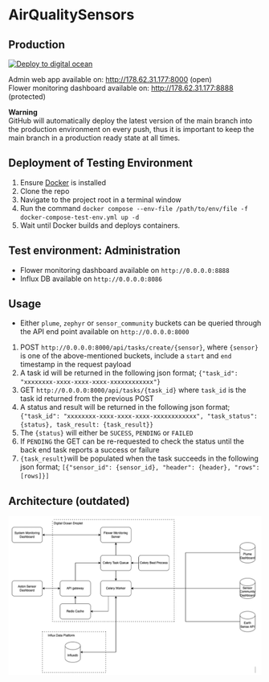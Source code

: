 # AirQualitySensors

## Production
[![Deploy to digital ocean](https://github.com/AstonAirQuality/AirQualitySensors/actions/workflows/digital-ocean.yml/badge.svg?branch=main)](https://github.com/AstonAirQuality/AirQualitySensors/actions/workflows/digital-ocean.yml)  

Admin web app available on: http://178.62.31.177:8000 (open)  
Flower monitoring dashboard available on: http://178.62.31.177:8888 (protected)

**Warning**  
GitHub will automatically deploy the latest version of the main branch into the production environment on every push,
thus it is important to keep the main branch in a production ready state at all times.

## Deployment of Testing Environment

1. Ensure [Docker](https://www.docker.com/) is installed
2. Clone the repo
3. Navigate to the project root in a terminal window
4. Run the command ```docker compose --env-file /path/to/env/file -f docker-compose-test-env.yml up -d```
5. Wait until Docker builds and deploys containers.

## Test environment: Administration

- Flower monitoring dashboard available on ```http://0.0.0.0:8888```
- Influx DB available on ```http://0.0.0.0:8086```

## Usage

- Either ```plume```, ```zephyr``` or ```sensor_community``` buckets can be queried through the API end point available
  on ```http://0.0.0.0:8000```

1. POST ```http://0.0.0.0:8000/api/tasks/create/{sensor}```, where ```{sensor}``` is one of the above-mentioned buckets,
   include a ```start``` and ```end``` timestamp in the request payload
2. A task id will be returned in the following json format; ```{"task_id": "xxxxxxxx-xxxx-xxxx-xxxx-xxxxxxxxxxxx"}```
3. GET ```http://0.0.0.0:8000/api/tasks/{task_id}``` where ```task_id``` is the task id returned from the previous
   POST
4. A status and result will be returned in the following json
   format; ```{"task_id": "xxxxxxxx-xxxx-xxxx-xxxx-xxxxxxxxxxxx", "task_status": {status}, task_result: {task_result}}```
5. The ```{status}``` will either be ```SUCESS```, ```PENDING``` or ```FAILED```
6. If ```PENDING``` the GET can be re-requested to check the status until the back end task reports a success or failure
7. ```{task_result}```will be populated when the task succeeds in the following json
   format; ```[{"sensor_id": {sensor_id}, "header": {header}, "rows": [rows]}]```

## Architecture (outdated)

![architecture](./docs/desgin.png)